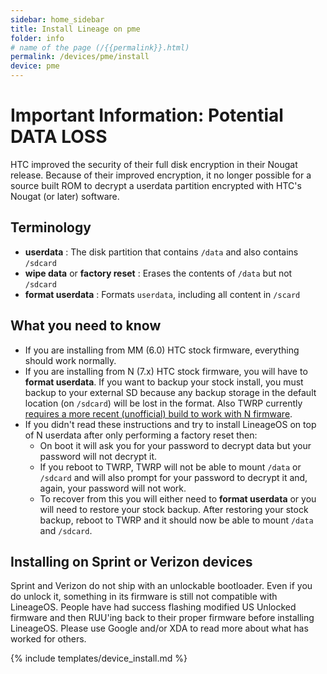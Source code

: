```yaml
---
sidebar: home_sidebar
title: Install Lineage on pme
folder: info
# name of the page (/{{permalink}}.html)
permalink: /devices/pme/install
device: pme
---
```


# Important Information: **Potential DATA LOSS**

HTC improved the security of their full disk encryption in their Nougat release.
Because of their improved encryption, it no longer possible for a source built
ROM to decrypt a userdata partition encrypted with HTC's Nougat (or later) software.

## Terminology

- **userdata** : The disk partition that contains `/data` and also contains `/sdcard`
- **wipe data** or **factory reset** : Erases the contents of `/data` but not `/sdcard`
- **format userdata** : Formats `userdata`, including all content in `/scard`

## What you need to know

- If you are installing from MM (6.0) HTC stock firmware, everything should work normally.
- If you are installing from N (7.x) HTC stock firmware, you will have to **format userdata**.
  If you want to backup your stock install, you must backup to your external SD because
  any backup storage in the default location (on `/sdcard`) will be lost in the format.
  Also TWRP currently [requires a more recent (unofficial) build to work with N firmware](https://forum.xda-developers.com/htc-10/development/recovery-twrp-touch-recovery-t3358139/post66347165#post66347165).
- If you didn't read these instructions and try to install LineageOS on top of N userdata
  after only performing a factory reset then:
  - On boot it will ask you for your password to decrypt data but your password will not
    decrypt it.
  - If you reboot to TWRP, TWRP will not be able to mount `/data` or `/sdcard` and will
    also prompt for your password to decrypt it and, again, your password will not work.
  - To recover from this you will either need to **format userdata** or you will need to
     restore your stock backup.  After restoring your stock backup, reboot to TWRP and
     it should now be able to mount `/data` and `/sdcard`.

## Installing on Sprint or Verizon devices

Sprint and Verizon do not ship with an unlockable bootloader.  Even if you do unlock it,
something in its firmware is still not compatible with LineageOS.  People have had
success flashing modified US Unlocked firmware and then RUU'ing back to their proper
firmware before installing LineageOS.  Please use Google and/or XDA to read more about
what has worked for others.

{% include templates/device_install.md %}
